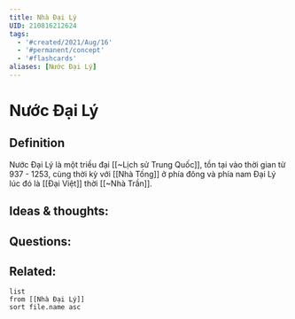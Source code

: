```yaml
---
title: Nhà Đại Lý
UID: 210816212624
tags:
  - '#created/2021/Aug/16'
  - '#permanent/concept'
  - '#flashcards'
aliases: [Nước Đại Lý]
---
```

# Nước Đại Lý

## Definition
Nước Đại Lý là một triều đại [[~Lịch sử Trung Quốc]], tồn tại vào thời gian từ 937 - 1253, cùng thời kỳ với [[Nhà Tống]] ở phía đông và phía nam Đại Lý lúc đó là [[Đại Việt]] thời [[~Nhà Trần]].

## Ideas & thoughts:


## Questions:


## Related:
```dataview
list
from [[Nhà Đại Lý]]
sort file.name asc
```